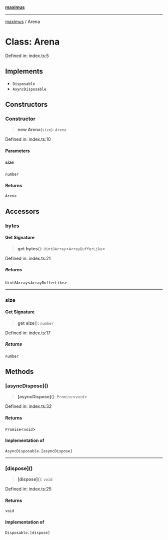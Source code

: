 [**maximus**](../README.md)

***

[maximus](../README.md) / Arena

# Class: Arena

Defined in: index.ts:5

## Implements

- `Disposable`
- `AsyncDisposable`

## Constructors

### Constructor

> **new Arena**(`size`): `Arena`

Defined in: index.ts:10

#### Parameters

##### size

`number`

#### Returns

`Arena`

## Accessors

### bytes

#### Get Signature

> **get** **bytes**(): `Uint8Array`\<`ArrayBufferLike`\>

Defined in: index.ts:21

##### Returns

`Uint8Array`\<`ArrayBufferLike`\>

***

### size

#### Get Signature

> **get** **size**(): `number`

Defined in: index.ts:17

##### Returns

`number`

## Methods

### \[asyncDispose\]()

> **\[asyncDispose\]**(): `Promise`\<`void`\>

Defined in: index.ts:32

#### Returns

`Promise`\<`void`\>

#### Implementation of

`AsyncDisposable.[asyncDispose]`

***

### \[dispose\]()

> **\[dispose\]**(): `void`

Defined in: index.ts:25

#### Returns

`void`

#### Implementation of

`Disposable.[dispose]`
